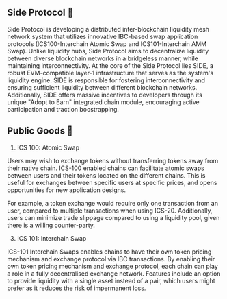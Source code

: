 ## Side Protocol 👋

Side Protocol is developing a distributed inter-blockchain liquidity mesh network system that utilizes innovative IBC-based swap application protocols (ICS100-Interchain Atomic Swap and ICS101-Interchain AMM Swap). Unlike liquidity hubs, Side Protocol aims to decentralize liquidity between diverse blockchain networks in a bridgeless manner, while maintaining interconnectivity. At the core of the Side Protocol lies SIDE, a robust EVM-compatible layer-1 infrastructure that serves as the system's liquidity engine. SIDE is responsible for fostering interconnectivity and ensuring sufficient liquidity between different blockchain networks. Additionally, SIDE offers massive incentives to developers through its unique "Adopt to Earn" integrated chain module, encouraging active participation and traction boostrapping.

## Public Goods 🌈 

1. ICS 100: Atomic Swap

Users may wish to exchange tokens without transferring tokens away from their native chain. ICS-100 enabled chains can facilitate atomic swaps between users and their tokens located on the different chains. This is useful for exchanges between specific users at specific prices, and opens opportunities for new application designs.

For example, a token exchange would require only one transaction from an user, compared to multiple transactions when using ICS-20. Additionally, users can minimize trade slippage compared to using a liquidity pool, given there is a willing counter-party.

3. ICS 101: Interchain Swap

ICS-101 Interchain Swaps enables chains to have their own token pricing mechanism and exchange protocol via IBC transactions. By enabling their own token pricing mechanism and exchange protocol, each chain can play a role in a fully decentralised exchange network.
Features include an option to provide liquidity with a single asset instead of a pair, which users might prefer as it reduces the risk of impermanent loss.
